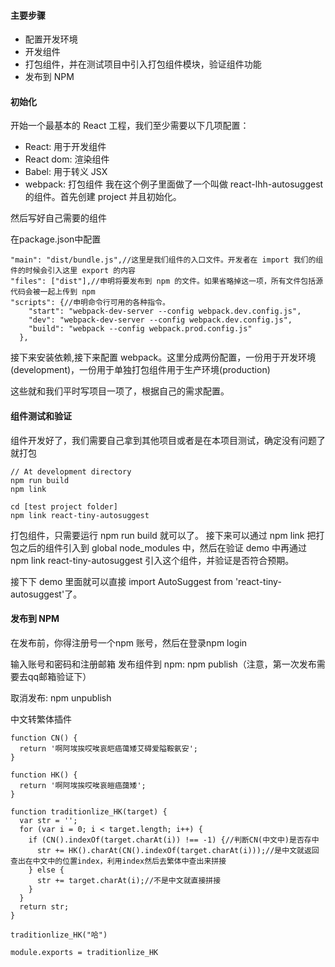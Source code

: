 
#### 主要步骤
- 配置开发环境
- 开发组件
- 打包组件，并在测试项目中引入打包组件模块，验证组件功能
- 发布到 NPM

#### 初始化
开始一个最基本的 React 工程，我们至少需要以下几项配置：

- React: 用于开发组件
- React dom: 渲染组件
- Babel: 用于转义 JSX
- webpack: 打包组件
我在这个例子里面做了一个叫做 react-lhh-autosuggest 的组件。首先创建 project 并且初始化。

然后写好自己需要的组件

在package.json中配置
```
"main": "dist/bundle.js",//这里是我们组件的入口文件。开发者在 import 我们的组件的时候会引入这里 export 的内容
"files": ["dist"],//申明将要发布到 npm 的文件。如果省略掉这一项，所有文件包括源代码会被一起上传到 npm
"scripts": {//申明命令行可用的各种指令。
    "start": "webpack-dev-server --config webpack.dev.config.js",
    "dev": "webpack-dev-server --config webpack.dev.config.js",
    "build": "webpack --config webpack.prod.config.js"
  },

```
接下来安装依赖,接下来配置 webpack。这里分成两份配置，一份用于开发环境(development)，一份用于单独打包组件用于生产环境(production)

这些就和我们平时写项目一项了，根据自己的需求配置。

#### 组件测试和验证
组件开发好了，我们需要自己拿到其他项目或者是在本项目测试，确定没有问题了就打包
```
// At development directory
npm run build
npm link

cd [test project folder]
npm link react-tiny-autosuggest
```
打包组件，只需要运行 npm run build 就可以了。
接下来可以通过 npm link 把打包之后的组件引入到 global node_modules 中，然后在验证 demo 中再通过 npm link react-tiny-autosuggest 引入这个组件，并验证是否符合预期。

接下下 demo 里面就可以直接 import AutoSuggest from 'react-tiny-autosuggest'了。

#### 发布到 NPM
在发布前，你得注册号一个npm 账号，然后在登录npm login

输入账号和密码和注册邮箱
发布组件到 npm: npm publish（注意，第一次发布需要去qq邮箱验证下）

取消发布: npm unpublish


中文转繁体插件
```
function CN() {
  return '啊阿埃挨哎唉哀皑癌蔼矮艾碍爱隘鞍氨安';
}

function HK() {
  return '啊阿埃挨哎唉哀皚癌藹矮';
}

function traditionlize_HK(target) {
  var str = '';
  for (var i = 0; i < target.length; i++) {
    if (CN().indexOf(target.charAt(i)) !== -1) {//判断CN(中文中)是否存中
      str += HK().charAt(CN().indexOf(target.charAt(i)));//是中文就返回查出在中文中的位置index，利用index然后去繁体中查出来拼接
    } else {
      str += target.charAt(i);//不是中文就直接拼接
    }
  }
  return str;
}

traditionlize_HK("哈")

module.exports = traditionlize_HK
```